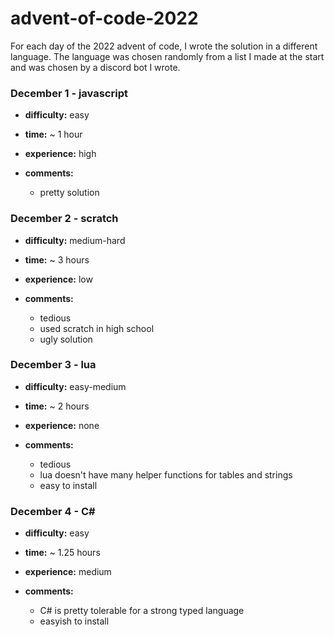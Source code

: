 # advent-of-code-2022
For each day of the 2022 advent of code, I wrote the solution in a different language. The language was chosen randomly from a list I made at the start and was chosen by a discord bot I wrote.

### December 1 - javascript
  - **difficulty:** easy

  - **time:** ~ 1 hour

  - **experience:** high

  - **comments:**
    - pretty solution


### December 2 - scratch
  - **difficulty:** medium-hard

  - **time:** ~ 3 hours

  - **experience:** low

  - **comments:**
    - tedious
    - used scratch in high school
    - ugly solution
    
### December 3 - lua
  - **difficulty:** easy-medium

  - **time:** ~ 2 hours

  - **experience:** none

  - **comments:**
    - tedious
    - lua doesn't have many helper functions for tables and strings
    - easy to install
    
### December 4 - C#
  - **difficulty:** easy

  - **time:** ~ 1.25 hours

  - **experience:** medium

  - **comments:**
    - C# is pretty tolerable for a strong typed language
    - easyish to install
